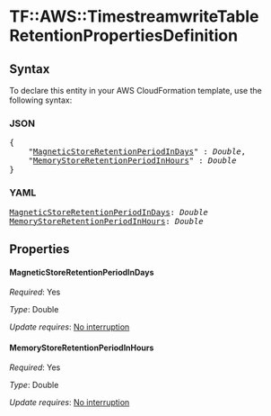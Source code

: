 # TF::AWS::TimestreamwriteTable RetentionPropertiesDefinition

## Syntax

To declare this entity in your AWS CloudFormation template, use the following syntax:

### JSON

<pre>
{
    "<a href="#magneticstoreretentionperiodindays" title="MagneticStoreRetentionPeriodInDays">MagneticStoreRetentionPeriodInDays</a>" : <i>Double</i>,
    "<a href="#memorystoreretentionperiodinhours" title="MemoryStoreRetentionPeriodInHours">MemoryStoreRetentionPeriodInHours</a>" : <i>Double</i>
}
</pre>

### YAML

<pre>
<a href="#magneticstoreretentionperiodindays" title="MagneticStoreRetentionPeriodInDays">MagneticStoreRetentionPeriodInDays</a>: <i>Double</i>
<a href="#memorystoreretentionperiodinhours" title="MemoryStoreRetentionPeriodInHours">MemoryStoreRetentionPeriodInHours</a>: <i>Double</i>
</pre>

## Properties

#### MagneticStoreRetentionPeriodInDays

_Required_: Yes

_Type_: Double

_Update requires_: [No interruption](https://docs.aws.amazon.com/AWSCloudFormation/latest/UserGuide/using-cfn-updating-stacks-update-behaviors.html#update-no-interrupt)

#### MemoryStoreRetentionPeriodInHours

_Required_: Yes

_Type_: Double

_Update requires_: [No interruption](https://docs.aws.amazon.com/AWSCloudFormation/latest/UserGuide/using-cfn-updating-stacks-update-behaviors.html#update-no-interrupt)

